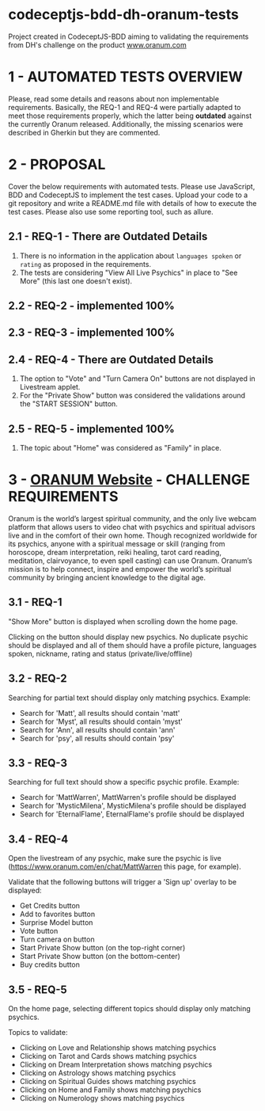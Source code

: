 # codeceptjs-bdd-dh-oranum-tests
Project created in CodeceptJS-BDD aiming to validating the requirements from DH's challenge on the product www.oranum.com

# 1 - AUTOMATED TESTS OVERVIEW

Please, read some details and reasons about non implementable requirements. Basically, the REQ-1 and REQ-4 were partially adapted to meet those requirements properly, which the latter being **outdated** against the currently Oranum released. Additionally, the missing scenarios were described in Gherkin but they are commented.

# 2 - PROPOSAL

Cover the below requirements with automated tests. Please use JavaScript, BDD and CodeceptJS to implement the test cases. Upload your code to a git repository and write a README.md file with details of how to execute the test cases. Please also use some reporting tool, such as allure.

## 2.1 - REQ-1 - There are Outdated Details

1) There is no information in the application about `languages spoken` or `rating` as proposed in the requirements.
2) The tests are considering "View All Live Psychics" in place to "See More" (this last one doesn't exist).

## 2.2 - REQ-2 - implemented 100%

## 2.3 - REQ-3 - implemented 100%

## 2.4 - REQ-4 - There are Outdated Details

1) The option to "Vote" and "Turn Camera On" buttons are not displayed in Livestream applet.
2) For the "Private Show" button was considered the validations around the "START SESSION" button.

## 2.5 - REQ-5 - implemented 100%

1) The topic about "Home" was considered as "Family" in place.

# 3 - [ORANUM Website](www.oranum.com) - CHALLENGE REQUIREMENTS

Oranum is the world’s largest spiritual community, and the only live webcam platform that allows users to video chat with psychics and spiritual advisors live and in the comfort of their own home. Though recognized worldwide for its psychics, anyone with a spiritual message or skill (ranging from horoscope, dream interpretation, reiki healing, tarot card reading, meditation, clairvoyance, to even spell casting) can use Oranum. Oranum’s mission is to help connect, inspire and empower the world’s spiritual community by bringing ancient knowledge to the digital age.

## 3.1 - REQ-1

"Show More" button is displayed when scrolling down the home page.

Clicking on the button should display new psychics. No duplicate psychic should be displayed and all of them should have a profile picture, languages spoken, nickname, rating and status (private/live/offline)

## 3.2 - REQ-2

Searching for partial text should display only matching psychics. Example:

- Search for 'Matt', all results should contain 'matt'
- Search for 'Myst', all results should contain 'myst'
- Search for 'Ann', all results should contain 'ann'
- Search for 'psy', all results should contain 'psy'

## 3.3 - REQ-3

Searching for full text should show a specific psychic profile. Example:

- Search for 'MattWarren', MattWarren's profile should be displayed
- Search for 'MysticMilena', MysticMilena's profile should be displayed
- Search for 'EternalFlame', EternalFlame's profile should be displayed

## 3.4 - REQ-4

Open the livestream of any psychic, make sure the psychic is live (https://www.oranum.com/en/chat/MattWarren this page, for example).

Validate that the following buttons will trigger a 'Sign up' overlay to be displayed:

- Get Credits button
- Add to favorites button
- Surprise Model button
- Vote button
- Turn camera on button
- Start Private Show button (on the top-right corner)
- Start Private Show button (on the bottom-center)
- Buy credits button

## 3.5 - REQ-5

On the home page, selecting different topics should display only matching psychics.

Topics to validate:

- Clicking on Love and Relationship shows matching psychics
- Clicking on Tarot and Cards shows matching psychics
- Clicking on Dream Interpretation shows matching psychics
- Clicking on Astrology shows matching psychics
- Clicking on Spiritual Guides shows matching psychics
- Clicking on Home and Family shows matching psychics
- Clicking on Numerology shows matching psychics
